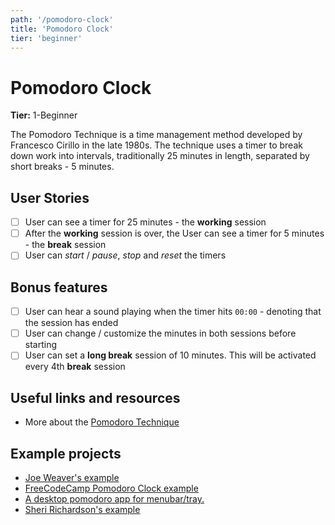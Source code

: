 ```yaml
---
path: '/pomodoro-clock'
title: 'Pomodoro Clock'
tier: 'beginner'
---
```


# Pomodoro Clock

**Tier:** 1-Beginner

The Pomodoro Technique is a time management method developed by Francesco Cirillo in the late 1980s. The technique uses a timer to break down work into intervals, traditionally 25 minutes in length, separated by short breaks - 5 minutes.

## User Stories

- [ ] User can see a timer for 25 minutes - the **working** session
- [ ] After the **working** session is over, the User can see a timer for 5 minutes - the **break** session
- [ ] User can _start_ / _pause_, _stop_ and _reset_ the timers

## Bonus features

- [ ] User can hear a sound playing when the timer hits `00:00` - denoting that the session has ended
- [ ] User can change / customize the minutes in both sessions before starting
- [ ] User can set a **long break** session of 10 minutes. This will be activated every 4th **break** session

## Useful links and resources

- More about the [Pomodoro Technique](https://en.m.wikipedia.org/wiki/Pomodoro_Technique)

## Example projects

- [Joe Weaver's example](https://codepen.io/JoeWeaver/pen/bLbbxK)
- [FreeCodeCamp Pomodoro Clock example](https://codepen.io/freeCodeCamp/full/XpKrrW)
- [A desktop pomodoro app for menubar/tray.](https://github.com/amitmerchant1990/pomolectron)
- [Sheri Richardson's example](https://srd-pomodoro-timer.netlify.com/)
